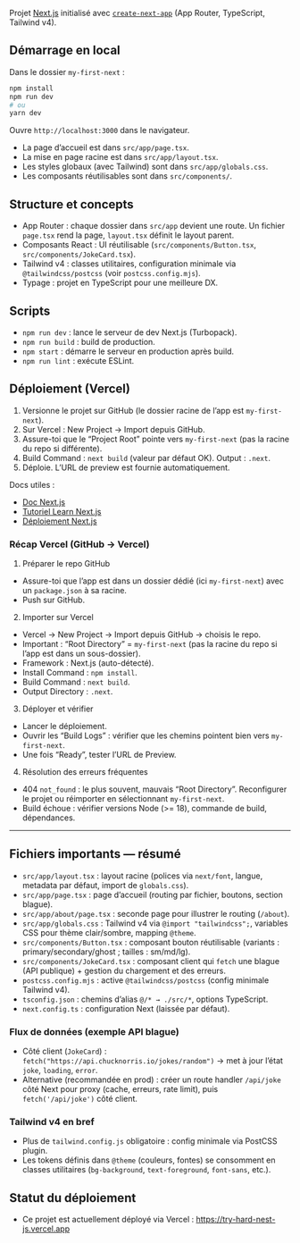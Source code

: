 Projet [Next.js](https://nextjs.org) initialisé avec [`create-next-app`](https://nextjs.org/docs/app/api-reference/cli/create-next-app) (App Router, TypeScript, Tailwind v4).

## Démarrage en local

Dans le dossier `my-first-next` :

```bash
npm install
npm run dev
# ou
yarn dev
```

Ouvre `http://localhost:3000` dans le navigateur.

- La page d’accueil est dans `src/app/page.tsx`.
- La mise en page racine est dans `src/app/layout.tsx`.
- Les styles globaux (avec Tailwind) sont dans `src/app/globals.css`.
- Les composants réutilisables sont dans `src/components/`.

## Structure et concepts

- App Router : chaque dossier dans `src/app` devient une route. Un fichier `page.tsx` rend la page, `layout.tsx` définit le layout parent.
- Composants React : UI réutilisable (`src/components/Button.tsx`, `src/components/JokeCard.tsx`).
- Tailwind v4 : classes utilitaires, configuration minimale via `@tailwindcss/postcss` (voir `postcss.config.mjs`).
- Typage : projet en TypeScript pour une meilleure DX.

## Scripts

- `npm run dev` : lance le serveur de dev Next.js (Turbopack).
- `npm run build` : build de production.
- `npm start` : démarre le serveur en production après build.
- `npm run lint` : exécute ESLint.

## Déploiement (Vercel)

1. Versionne le projet sur GitHub (le dossier racine de l’app est `my-first-next`).
2. Sur Vercel : New Project → Import depuis GitHub.
3. Assure-toi que le “Project Root” pointe vers `my-first-next` (pas la racine du repo si différente).
4. Build Command : `next build` (valeur par défaut OK). Output : `.next`.
5. Déploie. L’URL de preview est fournie automatiquement.

Docs utiles :
- [Doc Next.js](https://nextjs.org/docs)
- [Tutoriel Learn Next.js](https://nextjs.org/learn)
- [Déploiement Next.js](https://nextjs.org/docs/app/building-your-application/deploying)

### Récap Vercel (GitHub → Vercel)

1) Préparer le repo GitHub
- Assure-toi que l’app est dans un dossier dédié (ici `my-first-next`) avec un `package.json` à sa racine.
- Push sur GitHub.

2) Importer sur Vercel
- Vercel → New Project → Import depuis GitHub → choisis le repo.
- Important : “Root Directory” = `my-first-next` (pas la racine du repo si l’app est dans un sous-dossier).
- Framework : Next.js (auto-détecté).
- Install Command : `npm install`.
- Build Command : `next build`.
- Output Directory : `.next`.

3) Déployer et vérifier
- Lancer le déploiement.
- Ouvrir les “Build Logs” : vérifier que les chemins pointent bien vers `my-first-next`.
- Une fois “Ready”, tester l’URL de Preview.

4) Résolution des erreurs fréquentes
- 404 `not_found` : le plus souvent, mauvais “Root Directory”. Reconfigurer le projet ou réimporter en sélectionnant `my-first-next`.
- Build échoue : vérifier versions Node (>= 18), commande de build, dépendances.

---

## Fichiers importants — résumé

- `src/app/layout.tsx` : layout racine (polices via `next/font`, langue, metadata par défaut, import de `globals.css`).
- `src/app/page.tsx` : page d’accueil (routing par fichier, boutons, section blague).
- `src/app/about/page.tsx` : seconde page pour illustrer le routing (`/about`).
- `src/app/globals.css` : Tailwind v4 via `@import "tailwindcss";`, variables CSS pour thème clair/sombre, mapping `@theme`.
- `src/components/Button.tsx` : composant bouton réutilisable (variants : primary/secondary/ghost ; tailles : sm/md/lg).
- `src/components/JokeCard.tsx` : composant client qui `fetch` une blague (API publique) + gestion du chargement et des erreurs.
- `postcss.config.mjs` : active `@tailwindcss/postcss` (config minimale Tailwind v4).
- `tsconfig.json` : chemins d’alias `@/* → ./src/*`, options TypeScript.
- `next.config.ts` : configuration Next (laissée par défaut).

### Flux de données (exemple API blague)
- Côté client (`JokeCard`) : `fetch("https://api.chucknorris.io/jokes/random")` → met à jour l’état `joke`, `loading`, `error`.
- Alternative (recommandée en prod) : créer un route handler `/api/joke` côté Next pour proxy (cache, erreurs, rate limit), puis `fetch('/api/joke')` côté client.

### Tailwind v4 en bref
- Plus de `tailwind.config.js` obligatoire : config minimale via PostCSS plugin.
- Les tokens définis dans `@theme` (couleurs, fontes) se consomment en classes utilitaires (`bg-background`, `text-foreground`, `font-sans`, etc.).

## Statut du déploiement
- Ce projet est actuellement déployé via Vercel : https://try-hard-nest-js.vercel.app
